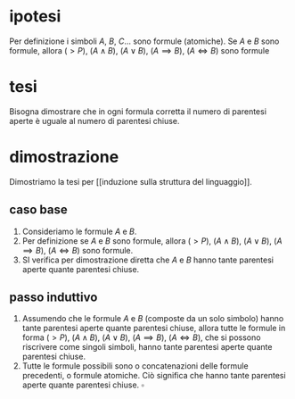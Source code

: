 # ipotesi
Per definizione i simboli $A$, $B$, $C$... sono formule (atomiche).
Se $A$ e $B$ sono formule, allora $(>P)$, $(A\land B)$, $(A \lor B)$, $(A\implies B)$, $(A \iff B)$ sono formule
# tesi
Bisogna dimostrare che in ogni formula corretta il numero di parentesi aperte è uguale al numero di parentesi chiuse.
# dimostrazione
Dimostriamo la tesi per [[induzione sulla struttura del linguaggio]].
## caso base
1. Consideriamo le formule $A$ e $B$.
2. Per definizione se $A$ e $B$ sono formule, allora $(>P)$, $(A\land B)$, $(A \lor B)$, $(A\implies B)$, $(A \iff B)$ sono formule.
3. SI verifica per dimostrazione diretta che $A$ e $B$ hanno tante parentesi aperte quante parentesi chiuse.
## passo induttivo
1. Assumendo che le formule $A$ e $B$ (composte da un solo simbolo) hanno tante parentesi aperte quante parentesi chiuse, allora tutte le formule in forma $(>P)$, $(A\land B)$, $(A \lor B)$, $(A\implies B)$, $(A \iff B)$, che si possono riscrivere come singoli simboli, hanno tante parentesi aperte quante parentesi chiuse.
2. Tutte le formule possibili sono o concatenazioni delle formule precedenti, o formule atomiche. Ciò significa che hanno tante parentesi aperte quante parentesi chiuse. $\square$

